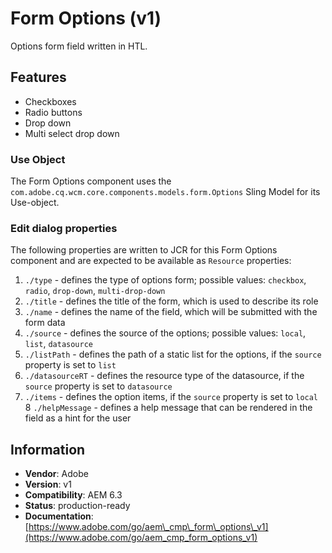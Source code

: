 <!--
Copyright 2017 Adobe Systems Incorporated

Licensed under the Apache License, Version 2.0 (the "License");
you may not use this file except in compliance with the License.
You may obtain a copy of the License at

    http://www.apache.org/licenses/LICENSE-2.0

Unless required by applicable law or agreed to in writing, software
distributed under the License is distributed on an "AS IS" BASIS,
WITHOUT WARRANTIES OR CONDITIONS OF ANY KIND, either express or implied.
See the License for the specific language governing permissions and
limitations under the License.
-->
Form Options (v1)
====
Options form field written in HTL.

## Features
* Checkboxes
* Radio buttons
* Drop down
* Multi select drop down

### Use Object
The Form Options component uses the `com.adobe.cq.wcm.core.components.models.form.Options` Sling Model for its Use-object.

### Edit dialog properties
The following properties are written to JCR for this Form Options component and are expected to be available as `Resource` properties:

1. `./type` - defines the type of options form; possible values: `checkbox`, `radio`, `drop-down`, `multi-drop-down`
2. `./title` - defines the title of the form, which is used to describe its role
3. `./name` - defines the name of the field, which will be submitted with the form data
4. `./source` - defines the source of the options; possible values: `local`, `list`, `datasource`
5. `./listPath` - defines the path of a static list for the options, if the `source` property is set to `list`
6. `./datasourceRT` - defines the resource type of the datasource, if the `source` property is set to `datasource`
7. `./items` - defines the option items, if the `source` property is set to `local`
8 `./helpMessage` - defines a help message that can be rendered in the field as a hint for the user

## Information
* **Vendor**: Adobe
* **Version**: v1
* **Compatibility**: AEM 6.3
* **Status**: production-ready
* **Documentation**: [https://www.adobe.com/go/aem\_cmp\_form\_options\_v1](https://www.adobe.com/go/aem_cmp_form_options_v1)

